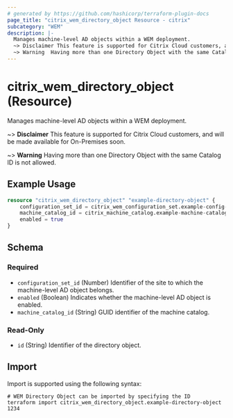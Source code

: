 ```yaml
---
# generated by https://github.com/hashicorp/terraform-plugin-docs
page_title: "citrix_wem_directory_object Resource - citrix"
subcategory: "WEM"
description: |-
  Manages machine-level AD objects within a WEM deployment.
  ~> Disclaimer This feature is supported for Citrix Cloud customers, and will be made available for On-Premises soon.
  ~> Warning  Having more than one Directory Object with the same Catalog ID is not allowed.
---
```


# citrix_wem_directory_object (Resource)

Manages machine-level AD objects within a WEM deployment.

~> **Disclaimer** This feature is supported for Citrix Cloud customers, and will be made available for On-Premises soon.

~> **Warning**  Having more than one Directory Object with the same Catalog ID is not allowed.

## Example Usage

```terraform
resource "citrix_wem_directory_object" "example-directory-object" {
    configuration_set_id = citrix_wem_configuration_set.example-config-set.id
    machine_catalog_id = citrix_machine_catalog.example-machine-catalog.id
    enabled = true
}
```

<!-- schema generated by tfplugindocs -->
## Schema

### Required

- `configuration_set_id` (Number) Identifier of the site to which the machine-level AD object belongs.
- `enabled` (Boolean) Indicates whether the machine-level AD object is enabled.
- `machine_catalog_id` (String) GUID identifier of the machine catalog.

### Read-Only

- `id` (String) Identifier of the directory object.

## Import

Import is supported using the following syntax:

```shell
# WEM Directory Object can be imported by specifying the ID
terraform import citrix_wem_directory_object.example-directory-object 1234
```
